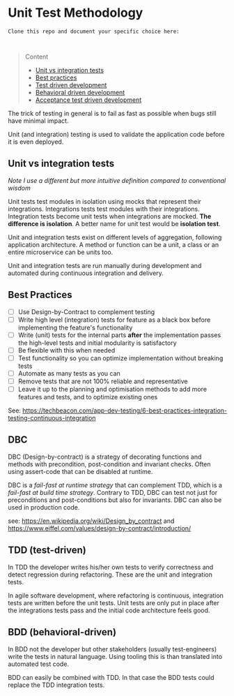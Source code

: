 # Unit Test Methodology

```
Clone this repo and document your specific choice here:



```
> Content
> - [Unit vs integration tests](#unit-vs-integration-tests)
> - [Best practices](#best-practices)
> - [Test driven development](#tdd-test-driven)
> - [Behavioral driven development](#bdd-behavioral-driven)
> - [Acceptance test driven development](#atdd-classic-acceptance-test-driven)

The trick of testing in general is to fail as fast as possible when bugs still have minimal impact.

Unit (and integration) testing is used to validate the application code before it is even deployed.

## Unit vs integration tests

*Note I use a different but more intuitive definition compared to conventional wisdom*

Unit tests test modules in isolation using mocks that represent their integrations.
Integrations tests test modules with their integrations.
Integration tests become unit tests when integrations are mocked.
**The difference is isolation**. A better name for unit test would be **isolation test**.

Unit and integration tests exist on different levels of aggregation, following application architecture.
A method or function can be a unit, a class or an entire microservice can be units too.

Unit and integration tests are run manually during development and automated during continuous integration and delivery.

## Best Practices

- [ ] Use Design-by-Contract to complement testing
- [ ] Write high level (integration) tests for feature as a black box before implementing the feature's functionality
- [ ] Write (unit) tests for the internal parts **after** the implementation passes the high-level tests and initial modularity is satisfactory
- [ ] Be flexible with this when needed
- [ ] Test functionality so you can optimize implementation without breaking tests
- [ ] Automate as many tests as you can
- [ ] Remove tests that are not 100% reliable and representative
- [ ] Leave it up to the planning and optimisation methods to add more features and tests, and to optimize existing ones

See: https://techbeacon.com/app-dev-testing/6-best-practices-integration-testing-continuous-integration 

## DBC

DBC (Design-by-contract) is a strategy of decorating functions and methods with precondition, post-condition and invariant checks.
Often using assert-code that can be disabled at runtime.

DBC is a *fail-fast at runtime strategy* that can complement TDD, which is a *fail-fast at build time strategy*.
Contrary to TDD, DBC can test not just for preconditions and post-conditions but also for invariants. DBC can also be used in production code.

see: https://en.wikipedia.org/wiki/Design_by_contract and https://www.eiffel.com/values/design-by-contract/introduction/

## TDD (test-driven)

In TDD the developer writes his/her own tests to verify correctness and detect regression during refactoring.
These are the unit and integration tests.

In agile software development, where refactoring is continuous, integration tests are written before the unit tests.
Unit tests are only put in place after the integrations tests pass and the initial code architecture feels good.

## BDD (behavioral-driven)
 
In BDD not the developer but other stakeholders (usually test-engineers) write the tests in natural language.
Using tooling this is than translated into automated test code.

BDD can easily be combined with TDD. In that case the BDD tests could replace the TDD integration tests. 


